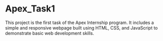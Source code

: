 # Apex_Task1
This project is the first task of the Apex Internship program. It includes a simple and responsive webpage built using HTML, CSS, and JavaScript to demonstrate basic web development skills.
